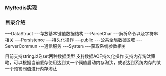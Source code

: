 ### MyRedis实现

### 目录介绍
---DataStruct
    ---存放基本键值数据结构
---ParseChar
    ---解析命令以及字符串相关
---Persistence
    ---持久化操作
---public
    ---公共全局数据区域
---ServerCommun
    ---通信服务
---System
    ---获取系统参数相关

目前支持string以及set两种数据类型
支持数据AOF持久化操作
支持内存淘汰策略，可以根据当前缓存使用达到某一个阀值启动内存淘汰，或者达到系统内存的某一个预警阀值进行内存淘汰
